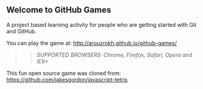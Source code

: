 ## Welcome to GitHub Games

A project based learning activity for people who are getting started with Git and GitHub.

You can play the game at: http://arouzrokh.github.io/github-games/

>> _*SUPPORTED BROWSERS*: Chrome, Firefox, Safari, Opera and IE9+_

This fun open source game was cloned from: https://github.com/jakesgordon/javascript-tetris
